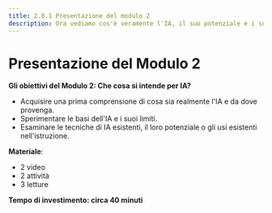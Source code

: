 ```yaml
---
title: 2.0.1 Presentazione del modulo 2
description: Ora vediamo cos'è veramente l'IA, il suo potenziale e i suoi limiti per l'istruzione.
---
```


# Presentazione del Modulo 2

**Gli obiettivi del Modulo 2: Che cosa si intende per IA?**

- Acquisire una prima comprensione di cosa sia realmente l'IA e da dove provenga.
- Sperimentare le basi dell'IA e i suoi limiti.
- Esaminare le tecniche di IA esistenti, il loro potenziale o gli usi esistenti nell'istruzione.

**Materiale**:

- 2 video
- 2 attività
- 3 letture

**Tempo di investimento: circa 40 minuti**
